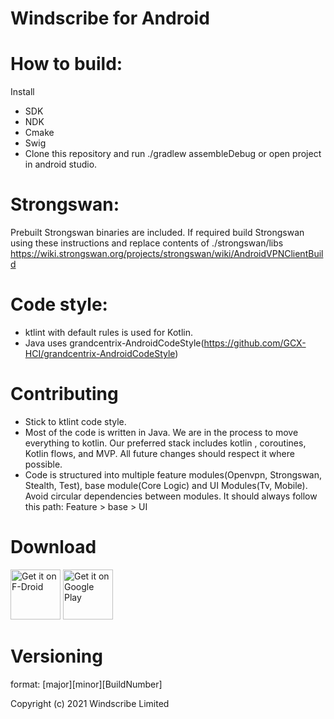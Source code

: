 # **Windscribe for Android**

# **How to build:**

Install
- SDK
- NDK
- Cmake
- Swig
- Clone this repository and run ./gradlew
assembleDebug or open project in android studio.

# **Strongswan:**

Prebuilt Strongswan binaries are included. If required build Strongswan
using these instructions and replace contents of ./strongswan/libs
https://wiki.strongswan.org/projects/strongswan/wiki/AndroidVPNClientBuild


# **Code style:**

- ktlint with default rules is used for Kotlin.
- Java uses
  grandcentrix-AndroidCodeStyle(https://github.com/GCX-HCI/grandcentrix-AndroidCodeStyle)

# **Contributing**

- Stick to ktlint code style.
- Most of the code is written in Java. We are in the process to move
  everything to kotlin. Our preferred stack includes kotlin ,
  coroutines, Kotlin flows, and MVP. All future changes should respect
  it where possible.
- Code is structured into multiple feature modules(Openvpn, Strongswan,
  Stealth, Test), base module(Core Logic) and UI Modules(Tv, Mobile).
  Avoid circular dependencies between modules. It should always follow
  this path: Feature > base > UI

# **Download**

[<img src="https://fdroid.gitlab.io/artwork/badge/get-it-on.png"
     alt="Get it on F-Droid"
     height="80">](https://f-droid.org/packages/com.windscribe.vpn/)
[<img src="https://play.google.com/intl/en_us/badges/images/generic/en-play-badge.png"
     alt="Get it on Google Play"
     height="80">](https://play.google.com/store/apps/details?id=com.windscribe.vpn)

# **Versioning**

format: [major][minor][BuildNumber]

Copyright (c) 2021 Windscribe Limited
